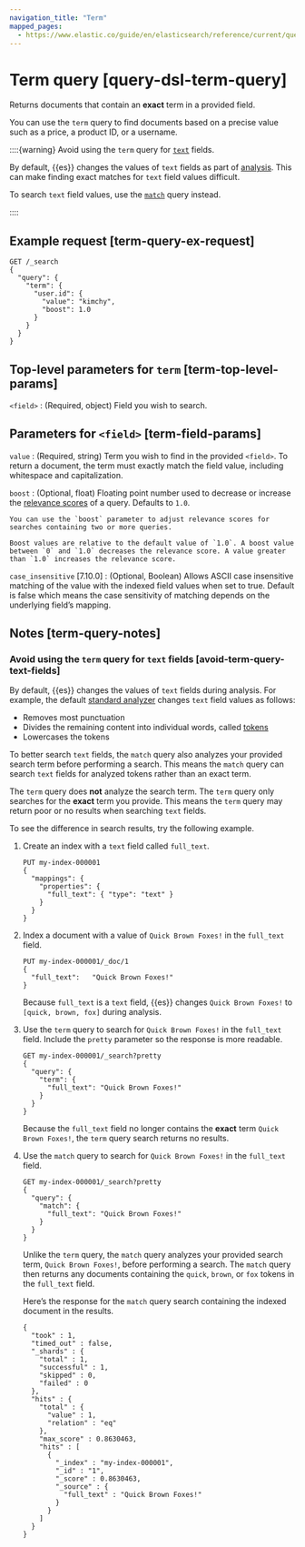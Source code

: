 ```yaml
---
navigation_title: "Term"
mapped_pages:
  - https://www.elastic.co/guide/en/elasticsearch/reference/current/query-dsl-term-query.html
---
```


# Term query [query-dsl-term-query]


Returns documents that contain an **exact** term in a provided field.

You can use the `term` query to find documents based on a precise value such as a price, a product ID, or a username.

::::{warning}
Avoid using the `term` query for [`text`](/reference/elasticsearch/mapping-reference/text.md) fields.

By default, {{es}} changes the values of `text` fields as part of [analysis](docs-content://manage-data/data-store/text-analysis.md). This can make finding exact matches for `text` field values difficult.

To search `text` field values, use the [`match`](/reference/query-languages/query-dsl/query-dsl-match-query.md) query instead.

::::


## Example request [term-query-ex-request]

```console
GET /_search
{
  "query": {
    "term": {
      "user.id": {
        "value": "kimchy",
        "boost": 1.0
      }
    }
  }
}
```


## Top-level parameters for `term` [term-top-level-params]

`<field>`
:   (Required, object) Field you wish to search.


## Parameters for `<field>` [term-field-params]

`value`
:   (Required, string) Term you wish to find in the provided `<field>`. To return a document, the term must exactly match the field value, including whitespace and capitalization.

`boost`
:   (Optional, float) Floating point number used to decrease or increase the [relevance scores](/reference/query-languages/query-dsl/query-filter-context.md#relevance-scores) of a query. Defaults to `1.0`.

    You can use the `boost` parameter to adjust relevance scores for searches containing two or more queries.

    Boost values are relative to the default value of `1.0`. A boost value between `0` and `1.0` decreases the relevance score. A value greater than `1.0` increases the relevance score.


`case_insensitive` [7.10.0]
:   (Optional, Boolean) Allows ASCII case insensitive matching of the value with the indexed field values when set to true. Default is false which means the case sensitivity of matching depends on the underlying field’s mapping.


## Notes [term-query-notes]

### Avoid using the `term` query for `text` fields [avoid-term-query-text-fields]

By default, {{es}} changes the values of `text` fields during analysis. For example, the default [standard analyzer](/reference/text-analysis/analysis-standard-analyzer.md) changes `text` field values as follows:

* Removes most punctuation
* Divides the remaining content into individual words, called [tokens](/reference/text-analysis/tokenizer-reference.md)
* Lowercases the tokens

To better search `text` fields, the `match` query also analyzes your provided search term before performing a search. This means the `match` query can search `text` fields for analyzed tokens rather than an exact term.

The `term` query does **not** analyze the search term. The `term` query only searches for the **exact** term you provide. This means the `term` query may return poor or no results when searching `text` fields.

To see the difference in search results, try the following example.

1. Create an index with a `text` field called `full_text`.

    ```console
    PUT my-index-000001
    {
      "mappings": {
        "properties": {
          "full_text": { "type": "text" }
        }
      }
    }
    ```

2. Index a document with a value of `Quick Brown Foxes!` in the `full_text` field.

    ```console
    PUT my-index-000001/_doc/1
    {
      "full_text":   "Quick Brown Foxes!"
    }
    ```

    Because `full_text` is a `text` field, {{es}} changes `Quick Brown Foxes!` to `[quick, brown, fox]` during analysis.

3. Use the `term` query to search for `Quick Brown Foxes!` in the `full_text` field. Include the `pretty` parameter so the response is more readable.

    ```console
    GET my-index-000001/_search?pretty
    {
      "query": {
        "term": {
          "full_text": "Quick Brown Foxes!"
        }
      }
    }
    ```

    Because the `full_text` field no longer contains the **exact** term `Quick Brown Foxes!`, the `term` query search returns no results.

4. Use the `match` query to search for `Quick Brown Foxes!` in the `full_text` field.

    ```console
    GET my-index-000001/_search?pretty
    {
      "query": {
        "match": {
          "full_text": "Quick Brown Foxes!"
        }
      }
    }
    ```

    Unlike the `term` query, the `match` query analyzes your provided search term, `Quick Brown Foxes!`, before performing a search. The `match` query then returns any documents containing the `quick`, `brown`, or `fox` tokens in the `full_text` field.

    Here’s the response for the `match` query search containing the indexed document in the results.

    ```console-result
    {
      "took" : 1,
      "timed_out" : false,
      "_shards" : {
        "total" : 1,
        "successful" : 1,
        "skipped" : 0,
        "failed" : 0
      },
      "hits" : {
        "total" : {
          "value" : 1,
          "relation" : "eq"
        },
        "max_score" : 0.8630463,
        "hits" : [
          {
            "_index" : "my-index-000001",
            "_id" : "1",
            "_score" : 0.8630463,
            "_source" : {
              "full_text" : "Quick Brown Foxes!"
            }
          }
        ]
      }
    }
    ```




